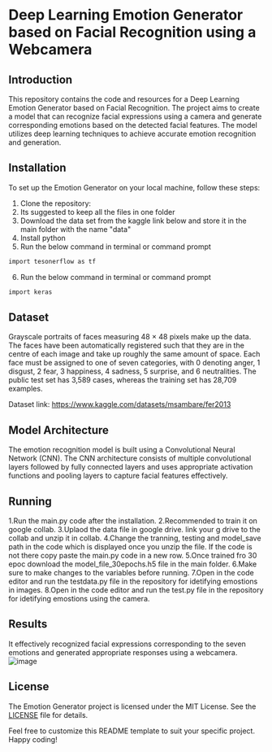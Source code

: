 # Deep Learning Emotion Generator based on Facial Recognition using a Webcamera

## Introduction

This repository contains the code and resources for a Deep Learning Emotion Generator based on Facial Recognition. The project aims to create a model that can recognize facial expressions using a camera and generate corresponding emotions based on the detected facial features. The model utilizes deep learning techniques to achieve accurate emotion recognition and generation.

## Installation

To set up the Emotion Generator on your local machine, follow these steps:

1. Clone the repository:
2. Its suggested to keep all the files in one folder 
3. Download the data set from the kaggle link below and store it in the main folder with the name "data"
4. Install python
5. Run the below command in terminal or command prompt
```bash
import tesonerflow as tf
```
6. Run the below command in terminal or command prompt
```bash
import keras
```

## Dataset

Grayscale portraits of faces measuring 48 × 48 pixels make up the data. The faces have been automatically registered such that they are in the centre of each image and take up roughly the same amount of space.
Each face must be assigned to one of seven categories, with 0 denoting anger, 1 disgust, 2 fear, 3 happiness, 4 sadness, 5 surprise, and 6 neutralities. The public test set has 3,589 cases, whereas the training set has 28,709 examples.

Dataset link: https://www.kaggle.com/datasets/msambare/fer2013

## Model Architecture

The emotion recognition model is built using a Convolutional Neural Network (CNN). The CNN architecture consists of multiple convolutional layers followed by fully connected layers and uses appropriate activation functions and pooling layers to capture facial features effectively.

## Running

1.Run the main.py code after the installation.
2.Recommended to train it on google collab.
3.Uplaod the data file in google drive. link your g drive to the collab and unzip it in collab.
4.Change the tranning, testing and model_save path in the code which is displayed once you unzip the file. If the code is not there copy paste the main.py code in a new row.
5.Once trained fro 30 epoc download the model_file_30epochs.h5 file in the main folder.
6.Make sure to make changes to the variables before running.
7.Open in the code editor and run the testdata.py file in the repository for idetifying emostions in images.
8.Open in the code editor and run the test.py file in the repository for idetifying emostions using the camera.

## Results

It effectively recognized facial expressions corresponding to the seven emotions and generated appropriate responses using a webcamera.
![image](https://github.com/DhruvN58/-Deep-Learning-Emotion-Generator-based-on-Facial-Recognition/assets/73662082/9ae56e11-5f62-4703-8eac-9d618297e06a)


## License

The Emotion Generator project is licensed under the MIT License. See the [LICENSE](LICENSE) file for details.

Feel free to customize this README template to suit your specific project. Happy coding!
